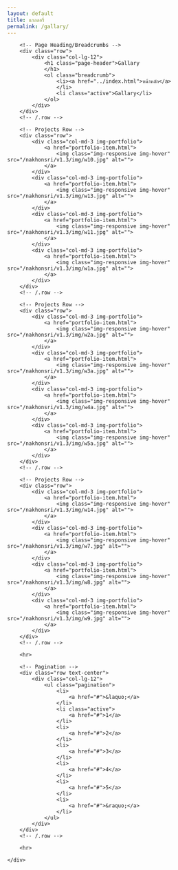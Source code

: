 ```yaml
---
layout: default
title: แกลลอรี่
permalink: /gallary/
---
```


<div class="container">

        <!-- Page Heading/Breadcrumbs -->
        <div class="row">
            <div class="col-lg-12">
                <h1 class="page-header">Gallary
                </h1>
                <ol class="breadcrumb">
                    <li><a href="../index.html">หน้าหลัก</a>
                    </li>
                    <li class="active">Gallary</li>
                </ol>
            </div>
        </div>
        <!-- /.row -->

        <!-- Projects Row -->
        <div class="row">
            <div class="col-md-3 img-portfolio">
                <a href="portfolio-item.html">
                    <img class="img-responsive img-hover" src="/nakhonsri/v1.3/img/w10.jpg" alt="">
                </a>
            </div>
            <div class="col-md-3 img-portfolio">
                <a href="portfolio-item.html">
                    <img class="img-responsive img-hover" src="/nakhonsri/v1.3/img/w13.jpg" alt="">
                </a>
            </div>
            <div class="col-md-3 img-portfolio">
                <a href="portfolio-item.html">
                    <img class="img-responsive img-hover" src="/nakhonsri/v1.3/img/w11.jpg" alt="">
                </a>
            </div>
            <div class="col-md-3 img-portfolio">
                <a href="portfolio-item.html">
                    <img class="img-responsive img-hover" src="/nakhonsri/v1.3/img/w1a.jpg" alt="">
                </a>
            </div>
        </div>
        <!-- /.row -->

        <!-- Projects Row -->
        <div class="row">
            <div class="col-md-3 img-portfolio">
                <a href="portfolio-item.html">
                    <img class="img-responsive img-hover" src="/nakhonsri/v1.3/img/w2a.jpg" alt="">
                </a>
            </div>
            <div class="col-md-3 img-portfolio">
                <a href="portfolio-item.html">
                    <img class="img-responsive img-hover" src="/nakhonsri/v1.3/img/w3a.jpg" alt="">
                </a>
            </div>
            <div class="col-md-3 img-portfolio">
                <a href="portfolio-item.html">
                    <img class="img-responsive img-hover" src="/nakhonsri/v1.3/img/w4a.jpg" alt="">
                </a>
            </div>
            <div class="col-md-3 img-portfolio">
                <a href="portfolio-item.html">
                    <img class="img-responsive img-hover" src="/nakhonsri/v1.3/img/w5a.jpg" alt="">
                </a>
            </div>
        </div>
        <!-- /.row -->

        <!-- Projects Row -->
        <div class="row">
            <div class="col-md-3 img-portfolio">
                <a href="portfolio-item.html">
                    <img class="img-responsive img-hover" src="/nakhonsri/v1.3/img/w14.jpg" alt="">
                </a>
            </div>
            <div class="col-md-3 img-portfolio">
                <a href="portfolio-item.html">
                    <img class="img-responsive img-hover" src="/nakhonsri/v1.3/img/w7.jpg" alt="">
                </a>
            </div>
            <div class="col-md-3 img-portfolio">
                <a href="portfolio-item.html">
                    <img class="img-responsive img-hover" src="/nakhonsri/v1.3/img/w8.jpg" alt="">
                </a>
            </div>
            <div class="col-md-3 img-portfolio">
                <a href="portfolio-item.html">
                    <img class="img-responsive img-hover" src="/nakhonsri/v1.3/img/w9.jpg" alt="">
                </a>
            </div>
        </div>
        <!-- /.row -->

        <hr>

        <!-- Pagination -->
        <div class="row text-center">
            <div class="col-lg-12">
                <ul class="pagination">
                    <li>
                        <a href="#">&laquo;</a>
                    </li>
                    <li class="active">
                        <a href="#">1</a>
                    </li>
                    <li>
                        <a href="#">2</a>
                    </li>
                    <li>
                        <a href="#">3</a>
                    </li>
                    <li>
                        <a href="#">4</a>
                    </li>
                    <li>
                        <a href="#">5</a>
                    </li>
                    <li>
                        <a href="#">&raquo;</a>
                    </li>
                </ul>
            </div>
        </div>
        <!-- /.row -->

        <hr>

    </div>
